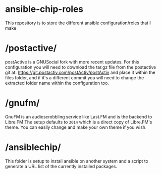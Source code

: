 # ansible-chip-roles
This repository is to store the different ansible configuration/roles that I make


# /postactive/
postActive is a GNUSocial fork with more recent updates.
For this configuration you will need to download the tar.gz file from the postactive git at: https://git.postactiv.com/postActiv/postActiv and place it within the files folder, and if it's a different commit you will need to change the extracted folder name within the configuration too.


# /gnufm/
GnuFM is an audioscrobbling service like Last.FM and is the backend to Libre.FM
The setup defaults to `2014` which is a direct copy of Libre.FM's theme. You can easily change and make your own theme if you wish.

# /ansiblechip/
This folder is setup to install ansible on another system and a script to generate a URL list of the currently installed packages.
